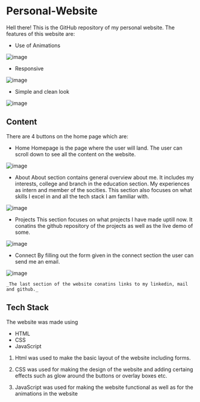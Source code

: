 # Personal-Website
  Hell there!
  This is the GitHub repository of my personal website. 
  The features of this website are:
  
  * Use of Animations
  
   ![image](https://user-images.githubusercontent.com/63349641/154802226-eeafcc3c-40f4-43a1-bcdd-460ab1bd452d.png)
   
  * Responsive
  
  ![image](https://user-images.githubusercontent.com/63349641/154802296-24fc2320-22eb-4a74-b8f2-b1a8a548e781.png)
  
  * Simple and clean look
  
  ![image](https://user-images.githubusercontent.com/63349641/154802561-85cf96b8-9fb5-46bc-a381-cc04ae38fde2.png)
  
  ## Content
  
  There are 4 buttons on the home page which are:
  
  * Home
  Homepage is the page where the user will land. The user can scroll down to see all the content on the website.
  
  ![image](https://user-images.githubusercontent.com/63349641/154802836-3cf2521b-035e-4bca-bb72-f94b0f749ef9.png)
  
  * About
  About section contains general overview about me. It  includes my interests, college and branch in the education section. My experiences as intern and member of the socities.
  This section also focuses on what skills I excel in and all the tech stack I am familiar with.
  
  ![image](https://user-images.githubusercontent.com/63349641/154802976-2e4752ad-6a3c-4112-b263-49a2e5ebfd33.png)
  
  * Projects
  This section focuses on what projects I have made uptill now. It conatins the github repository of the projects as well as the live demo of some.
  
  ![image](https://user-images.githubusercontent.com/63349641/154803092-8dd033be-722a-44ad-a8c7-e7c6a31a1c57.png)
  
  * Connect
  By filling out the form given in the connect section the user can send me an email.
  
  ![image](https://user-images.githubusercontent.com/63349641/154803170-aca0237a-6860-46e0-af7e-36bff34596f9.png)
  
    _The last section of the website conatins links to my linkedin, mail and github._
  
  ## Tech Stack
  The website was made using
  * HTML
  * CSS
  * JavaScript
  
  1. Html was used to make the basic layout of the website including forms.
  
  2. CSS was used for making the design of the website and adding certaing effects such as glow around the buttons or overlay boxes etc.
  
  3. JavaScript was used for making the website functional as well as for the animations in the website
  

  
